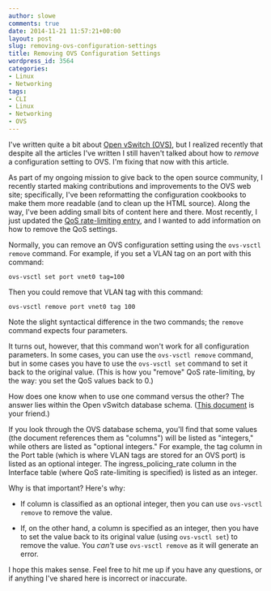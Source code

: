 ```yaml
---
author: slowe
comments: true
date: 2014-11-21 11:57:21+00:00
layout: post
slug: removing-ovs-configuration-settings
title: Removing OVS Configuration Settings
wordpress_id: 3564
categories:
- Linux
- Networking
tags:
- CLI
- Linux
- Networking
- OVS
---
```


I've written quite a bit about [Open vSwitch (OVS)](http://openvswitch.org), but I realized recently that despite all the articles I've written I still haven't talked about how to _remove_ a configuration setting to OVS. I'm fixing that now with this article.

As part of my ongoing mission to give back to the open source community, I recently started making contributions and improvements to the OVS web site; specifically, I've been reformatting the configuration cookbooks to make them more readable (and to clean up the HTML source). Along the way, I've been adding small bits of content here and there. Most recently, I just updated the [QoS rate-limiting entry](http://openvswitch.org/support/config-cookbooks/qos-rate-limiting/), and I wanted to add information on how to remove the QoS settings.

Normally, you can remove an OVS configuration setting using the `ovs-vsctl remove` command. For example, if you set a VLAN tag on an port with this command:

	ovs-vsctl set port vnet0 tag=100

Then you could remove that VLAN tag with this command:

	ovs-vsctl remove port vnet0 tag 100

Note the slight syntactical difference in the two commands; the `remove` command expects four parameters.

It turns out, however, that this command won't work for all configuration parameters. In some cases, you can use the `ovs-vsctl remove` command, but in some cases you have to use the `ovs-vsctl set` command to set it back to the original value. (This is how you "remove" QoS rate-limiting, by the way: you set the QoS values back to 0.)

How does one know when to use one command versus the other? The answer lies within the Open vSwitch database schema. ([This document](http://openvswitch.org/ovs-vswitchd.conf.db.5.pdf) is your friend.)

If you look through the OVS database schema, you'll find that some values (the document references them as "columns") will be listed as "integers," while others are listed as "optional integers." For example, the tag column in the Port table (which is where VLAN tags are stored for an OVS port) is listed as an optional integer. The ingress_policing_rate column in the Interface table (where QoS rate-limiting is specified) is listed as an integer.

Why is that important? Here's why:

* If column is classified as an optional integer, then you can use `ovs-vsctl remove` to remove the value.

* If, on the other hand, a column is specified as an integer, then you have to set the value back to its original value (using `ovs-vsctl set`) to remove the value. You _can't_ use `ovs-vsctl remove` as it will generate an error.

I hope this makes sense. Feel free to hit me up if you have any questions, or if anything I've shared here is incorrect or inaccurate.
